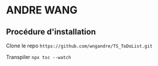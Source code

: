 # ANDRE WANG

## Procédure d'installation

Clone le repo `https://github.com/wngandre/TS_ToDoList.git`

Transpiler `npx tsc --watch`
